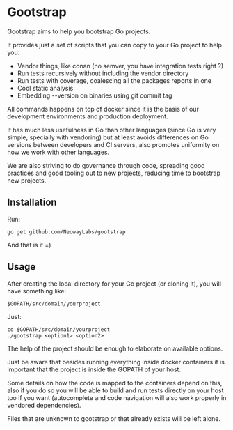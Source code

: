 # Gootstrap

Gootstrap aims to help you bootstrap Go projects.

It provides just a set of scripts that you can copy
to your Go project to help you:

* Vendor things, like conan (no semver, you have integration tests right ?)
* Run tests recursively without including the vendor directory
* Run tests with coverage, coalescing all the packages reports in one
* Cool static analysis
* Embedding --version on binaries using git commit tag

All commands happens on top of docker since it
is the basis of our development environments and production deployment.

It has much less usefulness in Go than other languages (since Go is very
simple, specially with vendoring) but at least avoids differences on Go
versions between developers and CI servers, also promotes uniformity on how
we work with other languages.

We are also striving to do governance through code, spreading
good practices and good tooling out to new projects, reducing time
to bootstrap new projects.

## Installation

Run:

```
go get github.com/NeowayLabs/gootstrap
```

And that is it =)

## Usage

After creating the local directory for your Go project
(or cloning it), you will have something like:

```
$GOPATH/src/domain/yourproject
```

Just:

```
cd $GOPATH/src/domain/yourproject
./gootstrap <option1> <option2>
```

The help of the project should be enough to elaborate
on available options.

Just be aware that besides running everything inside docker
containers it is important that the project is inside the
GOPATH of your host.

Some details on how the code is mapped to the containers
depend on this, also if you do so you will be able
to build and run tests directly on your host too if
you want (autocomplete and code navigation will also
work properly in vendored dependencies).

Files that are unknown to gootstrap or that already exists
will be left alone.
